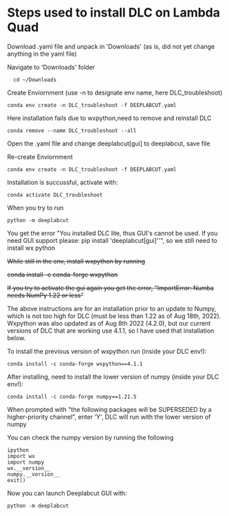 # Steps used to install DLC on Lambda Quad

Download .yaml file and unpack in 'Downloads' (as is, did not yet change anything in the yaml file)

Navigate to 'Downloads' folder

      cd ~/Downloads
      
Create Enviornment (use -n to designate env name, here DLC_troubleshoot)

    conda env create -n DLC_troubleshoot -f DEEPLABCUT.yaml

Here installation fails due to wxpython,need to remove and reinstall DLC

    conda remove --name DLC_troubleshoot --all

Open the .yaml file and change deeplabcut[gui] to deeplabcut, save file

Re-create Enviornment

    conda env create -n DLC_troubleshoot -f DEEPLABCUT.yaml

Installation is succussful, activate with:

    conda activate DLC_troubleshoot

When you try to run

    python -m deeplabcut

You get the error "You installed DLC lite, thus GUI's cannot be used. If you need GUI support please: pip install 'deeplabcut[gui]''", so we still need to install wx python

~~While still in the env, install wxpython by running~~

~~conda install -c conda-forge wxpython~~

~~If you try to activate the gui again you get the error, "ImportError: Numba needs NumPy 1.22 or less"~~

The above instructions are for an installation prior to an update to Numpy, which is not too high for DLC (must be less than 1.22 as of Aug 18th, 2022). Wxpython was also updated as of Aug 8th 2022 (4.2.0), but our current versions of DLC that are working use 4.1.1, so I have used that installation below.

To install the previous version of wxpython run (inside your DLC env!):

    conda install -c conda-forge wxpython==4.1.1 

After installing, need to install the lower version of numpy (inside your DLC env!):

    conda install -c conda-forge numpy==1.21.5

When prompted with "the following packages will be SUPERSEDED by a higher-priority channel", enter 'Y', DLC will run with the lower version of numpy

You can check the numpy version by running the following

    ipython
    import wx
    import numpy
    wx.__version__
    numpy.__version__
    exit()

Now you can launch Deeplabcut GUI with:

    python -m deeplabcut

